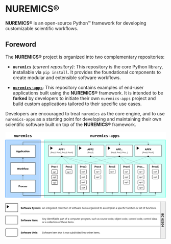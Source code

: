 # NUREMICS®

**NUREMICS®** is an open-source Python™ framework for developing customizable scientific workflows.

## Foreword

The **NUREMICS®** project is organized into two complementary repositories:

- **`nuremics`**  _(current repository)_: This repository is the core Python library, installable via `pip install`. It provides the foundational components to create modular and extensible software workflows.

- **[`nuremics-apps`](https://github.com/nuremics/nuremics-apps)**: This repository contains examples of end-user applications built using the **NUREMICS®** framework. It is intended to be **forked** by developers to initiate their own `nuremics-apps` project and build custom applications tailored to their specific use cases.

Developers are encouraged to treat `nuremics` as the core engine, and to use `nuremics-apps` as a starting point for developing and maintaining their own scientific software built on top of the **NUREMICS®** framework.

![NUREMICS Architecture](https://raw.githubusercontent.com/julien-siguenza/nuremics-data/main/assets/architecture.svg)